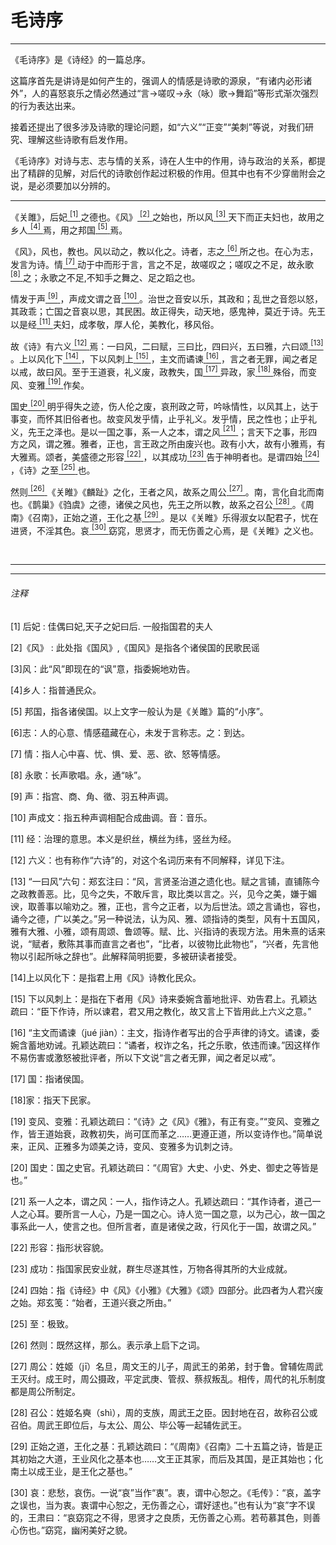 <h1 class="article-title">毛诗序</h1>
<hr>
<p class="aritcle-pre"> 《毛诗序》是《诗经》的一篇总序。</p>
<p class="aritcle-pre">这篇序首先是讲诗是如何产生的，强调人的情感是诗歌的源泉，“有诸内必形诸外”，人的喜怒哀乐之情必然通过“言→嗟叹→永（咏）歌→舞蹈”等形式渐次强烈的行为表达出来。</p>
<p class="aritcle-pre">接着还提出了很多涉及诗歌的理论问题，如“六义”“正变”“美刺”等说，对我们研究、理解这些诗歌有启发作用。</p>
<p class="aritcle-pre">《毛诗序》对诗与志、志与情的关系，诗在人生中的作用，诗与政治的关系，都提出了精辟的见解，对后代的诗歌创作起过积极的作用。但其中也有不少穿凿附会之说，是必须要加以分辨的。</p>

<hr>
<p class="article-main">《关雎》，后妃<a href="#1" class="article-link">
<sup>[1]</sup>
</a>之德也。《风》<a href="#2" class="article-link">
<sup>[2]</sup>
</a>之始也，所以风<a
href="#3" class="article-link">
<sup>[3]</sup>
</a>天下而正夫妇也，故用之乡人<a href="#4" class="article-link">
<sup>[4]</sup>
</a>焉，用之邦国<a
href="#5" class="article-link">
<sup>[5]</sup>
</a>焉。</p>
<p class="article-main">《风》，风也，教也。风以动之，教以化之。诗者，志之<a href="#6" class="article-link">
<sup>[6]</sup>
</a>所之也。在心为志，发言为诗。情<a
href="#7" class="article-link">
<sup>[7]</sup>
</a>动于中而形于言，言之不足，故嗟叹之；嗟叹之不足，故永歌<a href="#8" class="article-link">
<sup>[8]</sup>
</a>之；永歌之不足,不知手之舞之、足之蹈之也。
</p>
<p class="article-main">情发于声<a href="#9" class="article-link">
<sup>[9]</sup>
</a>，声成文谓之音<a
href="#10" class="article-link">
<sup>[10]</sup>
</a>。治世之音安以乐，其政和；乱世之音怨以怒，其政乖；亡国之音哀以思，其民困。故正得失，动天地，感鬼神，莫近于诗。先王以是经<a
href="#11" class="article-link">
<sup>[11]</sup>
</a>夫妇，成孝敬，厚人伦，美教化，移风俗。</p>
<p class="article-main"> 故《诗》有六义<a href="#12" class="article-link">
<sup>[12]</sup>
</a>焉：一曰风，二曰赋，三曰比，四曰兴，五曰雅，六曰颂<a
href="#13" class="article-link">
<sup>[13]</sup>
</a>。上以风化下<a href="#14" class="article-link">
<sup>[14]</sup>
</a>，下以风刺上<a
href="#15" class="article-link">
<sup>[15]</sup>
</a>，主文而谲谏<a href="#16" class="article-link">
<sup>[16]</sup>
</a>，言之者无罪，闻之者足以戒，故曰风。至于王道衰，礼义废，政教失，国<a
href="#17" class="article-link">
<sup>[17]</sup>
</a>异政，家<a href="#18" class="article-link">
<sup>[18]</sup>
</a>殊俗，而变风、变雅<a
href="#19" class="article-link">
<sup>[19]</sup>
</a>作矣。</p>
<p class="article-main"> 国史<a
href="#20" class="article-link">
<sup>[20]</sup>
</a>明乎得失之迹，伤人伦之废，哀刑政之苛，吟咏情性，以风其上，达于事变，而怀其旧俗者也。故变风发乎情，止乎礼义。发乎情，民之性也；止乎礼义，先王之泽也。是以一国之事，系一人之本，谓之风<a
href="#21" class="article-link">
<sup>[21]</sup>
</a>；言天下之事，形四方之风，谓之雅。雅者，正也，言王政之所由废兴也。政有小大，故有小雅焉，有大雅焉。颂者，美盛德之形容<a
href="#22" class="article-link">
<sup>[22]</sup>
</a>，以其成功<a href="#23" class="article-link">
<sup>[23]</sup>
</a>告于神明者也。是谓四始<a
href="#24" class="article-link">
<sup>[24]</sup>
</a>，《诗》之至<a href="#25" class="article-link">
<sup>[25]</sup>
</a>也。
</p>
<p class="article-main">
然则<a href="#26" class="article-link">
<sup>[26]</sup>
</a>《关睢》《麟趾》之化，王者之风，故系之周公<a
href="#27" class="article-link">
<sup>[27]</sup>
</a>。南，言化自北而南也。《鹊巢》《驺虞》之德，诸侯之风也，先王之所以教，故系之召公<a
href="#28" class="article-link">
<sup>[28]</sup>
</a>。《周南》《召南》，正始之道，王化之基<a
href="#29" class="article-link">
<sup>[29]</sup>
</a>。是以《关睢》乐得淑女以配君子，忧在进贤，不淫其色。哀<a
href="#30" class="article-link">
<sup>[30]</sup>
</a>窈窕，思贤才，而无伤善之心焉，是《关睢》之义也。
</p>

<br>
<hr>
<hr>
<h6>注释</h6>

<p class="article-comment">
<a id="1">[1]</a> 后妃 : 佳偶曰妃,天子之妃曰后. 一般指国君的夫人</p>
<p class="article-comment">
<a id="2">[2]</a>《风》 : 此处指《国风》,《国风》是指各个诸侯国的民歌民谣</p>
<p class="article-comment">
<a id="3">[3]</a>风：此“风”即现在的“讽”意，指委婉地劝告。</p>
<p class="article-comment">
<a id="4">[4]</a>乡人：指普通民众。 </p>
<p class="article-comment">
<a id="5">[5]</a> 邦国，指各诸侯国。以上文字一般认为是《关雎》篇的“小序”。</p>
<p class="article-comment">
<a id="6">[6]</a>志：人的心意、情感蕴藏在心，未发于言称志。之：到达。 </p>
<p class="article-comment">
<a id="7">[7]</a> 情：指人心中喜、忧、惧、爱、恶、欲、怒等情感。</p>
<p class="article-comment">
<a id="8">[8]</a> 永歌：长声歌唱。永，通“咏”。 </p>
<p class="article-comment">
<a id="9">[9]</a> 声：指宫、商、角、徵、羽五种声调。</p>
<p class="article-comment">
<a id="10">[10]</a> 声成文：指五种声调相配合成曲调。音：音乐。</p>
<p class="article-comment">
<a id="11">[11]</a> 经：治理的意思。本义是织丝，横丝为纬，竖丝为经。</p>
<p class="article-comment">
<a id="12">[12]</a> 六义：也有称作“六诗”的，对这个名词历来有不同解释，详见下注。</p>
<p class="article-comment">
<a id="13">[13]</a>
“一曰风”六句：郑玄注曰：“风，言贤圣治道之遗化也。赋之言铺，直铺陈今之政教善恶。比，见今之失，不敢斥言，取比类以言之。兴，见今之美，嫌于媚谀，取善事以喻劝之。雅，正也，言今之正者，以为后世法。颂之言诵也，容也，诵今之德，广以美之。”另一种说法，认为风、雅、颂指诗的类型，风有十五国风，雅有大雅、小雅，颂有周颂、鲁颂等。赋、比、兴指诗的表现方法。用朱熹的话来说，“赋者，敷陈其事而直言之者也”，“比者，以彼物比此物也”，“兴者，先言他物以引起所咏之辞也”。此解释简明扼要，多被研读者接受。
</p>
<p class="article-comment">
<a id="14">[14]</a>上以风化下：是指君上用《风》诗教化民众。 </p>
<p class="article-comment">
<a id="15">[15]</a> 下以风刺上：是指在下者用《风》诗来委婉含蓄地批评、劝告君上。孔颖达疏曰：“臣下作诗，所以谏君，君又用之教化，故又言上下皆用此上六义之意。”</p>
<p class="article-comment">
<a id="16">[16]</a> “主文而谲谏（jué
jiàn）：主文，指诗作者写出的合乎声律的诗文。谲谏，委婉含蓄地劝诫。孔颖达疏曰：“谲者，权诈之名，托之乐歌，依违而谏。”因这样作不易伤害或激怒被批评者，所以下文说“言之者无罪，闻之者足以戒”。</p>
<p class="article-comment">
<a id="17">[17]</a> 国：指诸侯国。 </p>
<p class="article-comment">
<a id="18">[18]</a>家：指天下民家。 </p>
<p class="article-comment">
<a id="19">[19]</a>
变风、变雅：孔颖达疏曰：“《诗》之《风》《雅》，有正有变。”“变风、变雅之作，皆王道始衰，政教初失，尚可匡而革之……更遵正道，所以变诗作也。”简单说来，正风、正雅多为颂美之诗，变风、变雅多为讥刺之诗。</p>
<p class="article-comment">
<a id="20">[20]</a> 国史：国之史官。孔颖达疏曰：“《周官》大史、小史、外史、御史之等皆是也。”</p>
<p class="article-comment">
<a id="21">[21]</a>
系一人之本，谓之风：一人，指作诗之人。孔颖达疏曰：“其作诗者，道己一人之心耳。要所言一人心，乃是一国之心。诗人览一国之意，以为己心，故一国之事系此一人，使言之也。但所言者，直是诸侯之政，行风化于一国，故谓之风。”</p>
<p class="article-comment">
<a id="22">[22]</a> 形容：指形状容貌。</p>
<p class="article-comment">
<a id="23">[23]</a> 成功：指国家民安业就，群生尽遂其性，万物各得其所的大业成就。</p>
<p class="article-comment">
<a id="24">[24]</a> 四始：指《诗经》中《风》《小雅》《大雅》《颂》四部分。此四者为人君兴废之始。郑玄笺：“始者，王道兴衰之所由。”</p>
<p class="article-comment">
<a id="25">[25]</a> 至：极致。</p>
<p class="article-comment">
<a id="26">[26]</a> 然则：既然这样，那么。表示承上启下之词。</p>
<p class="article-comment">
<a id="27">[27]</a>
周公：姓姬（jī）名旦，周文王的儿子，周武王的弟弟，封于鲁。曾辅佐周武王灭纣。成王时，周公摄政，平定武庚、管叔、蔡叔叛乱。相传，周代的礼乐制度都是周公所制定。</p>
<p class="article-comment">
<a id="28">[28]</a> 召公：姓姬名奭（shì），周的支族，周武王之臣。因封地在召，故称召公或召伯。周武王即位后，与太公、周公、毕公等一起辅佐武王。</p>
<p class="article-comment">
<a id="29">[29]</a>
正始之道，王化之基：孔颖达疏曰：“《周南》《召南》二十五篇之诗，皆是正其初始之大道，王业风化之基本也……文王正其家，而后及其国，是正其始也；化南土以成王业，是王化之基也。”</p>
<p class="article-comment">
<a id="30">[30]</a>
哀：悲愁，哀伤。一说“哀”当作“衷”。衷，谓中心恕之。《毛传》：“哀，盖字之误也，当为衷。衷谓中心恕之，无伤善之心，谓好逑也。”也有认为“哀”字不误的，王肃曰：“哀窈窕之不得，思贤才之良质，无伤善之心焉。若苟慕其色，则善心伤也。”窈窕，幽闲美好之貌。
</p>
